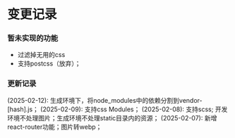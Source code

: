 # 变更记录

### 暂未实现的功能

* 过滤掉无用的css
* 支持postcss（放弃）；

### 更新记录

(2025-02-12): 生成环境下，将node_modules中的依赖分割到vendor-[hash].js；
(2025-02-09): 支持css Modules；
(2025-02-08): 支持scss; 开发环境不处理图片；生成环境不处理static目录内的资源；
(2025-02-07): 新增react-router功能；图片转webp；
